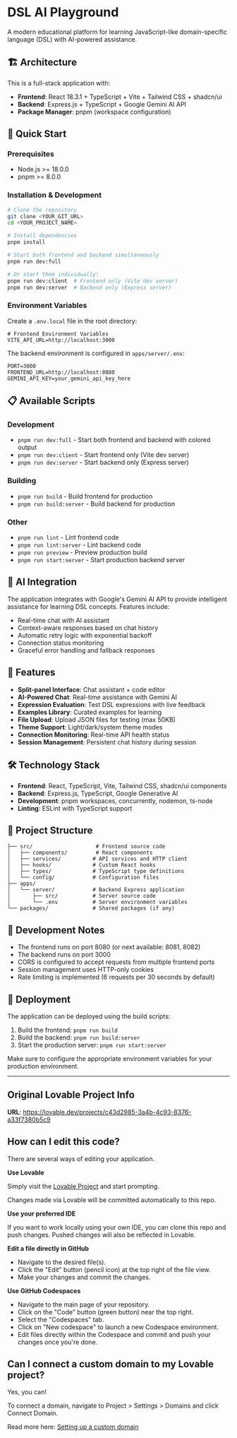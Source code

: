 # DSL AI Playground

A modern educational platform for learning JavaScript-like domain-specific language (DSL) with AI-powered assistance.

## 🏗️ Architecture

This is a full-stack application with:

- **Frontend**: React 18.3.1 + TypeScript + Vite + Tailwind CSS + shadcn/ui
- **Backend**: Express.js + TypeScript + Google Gemini AI API
- **Package Manager**: pnpm (workspace configuration)

## 🚀 Quick Start

### Prerequisites

- Node.js >= 18.0.0
- pnpm >= 8.0.0

### Installation & Development

```sh
# Clone the repository
git clone <YOUR_GIT_URL>
cd <YOUR_PROJECT_NAME>

# Install dependencies
pnpm install

# Start both frontend and backend simultaneously
pnpm run dev:full

# Or start them individually:
pnpm run dev:client  # Frontend only (Vite dev server)
pnpm run dev:server  # Backend only (Express server)
```

### Environment Variables

Create a `.env.local` file in the root directory:

```env
# Frontend Environment Variables
VITE_API_URL=http://localhost:3000
```

The backend environment is configured in `apps/server/.env`:

```env
PORT=3000
FRONTEND_URL=http://localhost:8080
GEMINI_API_KEY=your_gemini_api_key_here
```

## 📋 Available Scripts

### Development
- `pnpm run dev:full` - Start both frontend and backend with colored output
- `pnpm run dev:client` - Start frontend only (Vite dev server)
- `pnpm run dev:server` - Start backend only (Express server)

### Building
- `pnpm run build` - Build frontend for production
- `pnpm run build:server` - Build backend for production

### Other
- `pnpm run lint` - Lint frontend code
- `pnpm run lint:server` - Lint backend code
- `pnpm run preview` - Preview production build
- `pnpm run start:server` - Start production backend server

## 🤖 AI Integration

The application integrates with Google's Gemini AI API to provide intelligent assistance for learning DSL concepts. Features include:

- Real-time chat with AI assistant
- Context-aware responses based on chat history
- Automatic retry logic with exponential backoff
- Connection status monitoring
- Graceful error handling and fallback responses

## 🎯 Features

- **Split-panel Interface**: Chat assistant + code editor
- **AI-Powered Chat**: Real-time assistance with Gemini AI
- **Expression Evaluation**: Test DSL expressions with live feedback
- **Examples Library**: Curated examples for learning
- **File Upload**: Upload JSON files for testing (max 50KB)
- **Theme Support**: Light/dark/system theme modes
- **Connection Monitoring**: Real-time API health status
- **Session Management**: Persistent chat history during session

## 🛠️ Technology Stack

- **Frontend**: React, TypeScript, Vite, Tailwind CSS, shadcn/ui components
- **Backend**: Express.js, TypeScript, Google Generative AI
- **Development**: pnpm workspaces, concurrently, nodemon, ts-node
- **Linting**: ESLint with TypeScript support

## 📁 Project Structure

```
├── src/                    # Frontend source code
│   ├── components/         # React components
│   ├── services/          # API services and HTTP client
│   ├── hooks/             # Custom React hooks
│   ├── types/             # TypeScript type definitions
│   └── config/            # Configuration files
├── apps/
│   └── server/            # Backend Express application
│       ├── src/           # Server source code
│       └── .env           # Server environment variables
└── packages/              # Shared packages (if any)
```

## 🔧 Development Notes

- The frontend runs on port 8080 (or next available: 8081, 8082)
- The backend runs on port 3000
- CORS is configured to accept requests from multiple frontend ports
- Session management uses HTTP-only cookies
- Rate limiting is implemented (6 requests per 30 seconds by default)

## 🚀 Deployment

The application can be deployed using the build scripts:

1. Build the frontend: `pnpm run build`
2. Build the backend: `pnpm run build:server`
3. Start the production server: `pnpm run start:server`

Make sure to configure the appropriate environment variables for your production environment.

---

## Original Lovable Project Info

**URL**: https://lovable.dev/projects/c43d2985-3a4b-4c93-8376-a33f7380b5c9

## How can I edit this code?

There are several ways of editing your application.

**Use Lovable**

Simply visit the [Lovable Project](https://lovable.dev/projects/c43d2985-3a4b-4c93-8376-a33f7380b5c9) and start prompting.

Changes made via Lovable will be committed automatically to this repo.

**Use your preferred IDE**

If you want to work locally using your own IDE, you can clone this repo and push changes. Pushed changes will also be reflected in Lovable.

**Edit a file directly in GitHub**

- Navigate to the desired file(s).
- Click the "Edit" button (pencil icon) at the top right of the file view.
- Make your changes and commit the changes.

**Use GitHub Codespaces**

- Navigate to the main page of your repository.
- Click on the "Code" button (green button) near the top right.
- Select the "Codespaces" tab.
- Click on "New codespace" to launch a new Codespace environment.
- Edit files directly within the Codespace and commit and push your changes once you're done.

## Can I connect a custom domain to my Lovable project?

Yes, you can!

To connect a domain, navigate to Project > Settings > Domains and click Connect Domain.

Read more here: [Setting up a custom domain](https://docs.lovable.dev/tips-tricks/custom-domain#step-by-step-guide)
